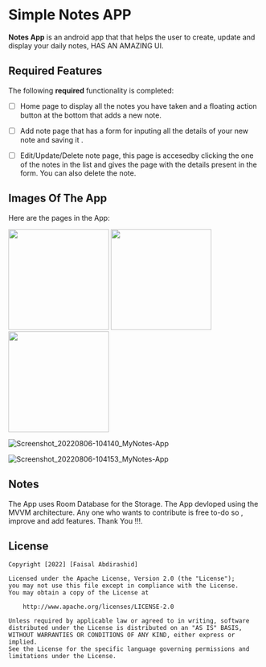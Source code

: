 # Simple Notes APP


**Notes App** is an android app that that helps the user to create, update and display your daily notes, HAS AN AMAZING UI.



## Required Features

The following **required** functionality is completed:

* [ ] Home page to display all the notes you have taken and a floating action button at the bottom that adds a new note.
* [ ] Add note page that has a form for inputing all the details of your new note and saving it .
* [ ] Edit/Update/Delete note page, this page is accesedby clicking the one of the notes in the list and gives the page with the details present in the form. You can also delete the note.




## Images Of The App

Here are the pages in the App:

 
<img src="https://user-images.githubusercontent.com/49816777/183241816-c715cd9d-cd0a-44cd-9e8b-6fbd2a2f2dc2.jpg" width="200">
<img src="https://user-images.githubusercontent.com/49816777/183241832-9658002f-336c-4e92-86b8-aed0c2c999ed.jpg" width="200">
<img src="https://user-images.githubusercontent.com/49816777/183241847-9ea13392-7f99-4c56-85cb-fd2157da54a9.jpg" width="200">



![Screenshot_20220806-104140_MyNotes-App](https://user-images.githubusercontent.com/49816777/183241832-9658002f-336c-4e92-86b8-aed0c2c999ed.jpg)

![Screenshot_20220806-104153_MyNotes-App](https://user-images.githubusercontent.com/49816777/183241847-9ea13392-7f99-4c56-85cb-fd2157da54a9.jpg)





## Notes
The App uses Room Database for the Storage.
The App devloped using the MVVM architecture.
Any one who wants to contribute is free to-do so , improve and add features. Thank You !!!.

## License

    Copyright [2022] [Faisal Abdirashid]

    Licensed under the Apache License, Version 2.0 (the "License");
    you may not use this file except in compliance with the License.
    You may obtain a copy of the License at

        http://www.apache.org/licenses/LICENSE-2.0

    Unless required by applicable law or agreed to in writing, software
    distributed under the License is distributed on an "AS IS" BASIS,
    WITHOUT WARRANTIES OR CONDITIONS OF ANY KIND, either express or implied.
    See the License for the specific language governing permissions and
    limitations under the License.
